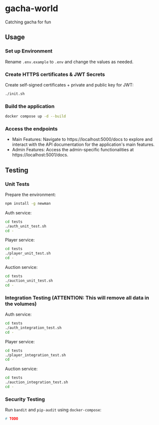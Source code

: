 # gacha-world

Catching gacha for fun

## Usage

### Set up Environment

Rename `.env.example` to `.env` and change the values as needed.

### Create HTTPS certificates & JWT Secrets

Create self-signed certificates + private and public key for JWT:

```bash
./init.sh
```

### Build the application

```bash
docker compose up -d --build
```

### Access the endpoints

- Main Features: Navigate to https://localhost:5000/docs to explore and interact with the API documentation for the application's main features.
- Admin Features: Access the admin-specific functionalities at https://localhost:5001/docs.

## Testing

### Unit Tests

Prepare the environment:

```bash
npm install -g newman
```

Auth service:

```bash
cd tests
./auth_unit_test.sh
cd -
```

Player service:

```bash
cd tests
./player_unit_test.sh
cd -
```

Auction service:

```bash
cd tests
./auction_unit_test.sh
cd -
```

### Integration Testing (ATTENTION: This will remove all data in the volumes)

Auth service:

```bash
cd tests
./auth_integration_test.sh
cd -
```

Player service:

```bash
cd tests
./player_integration_test.sh
cd -
```

Auction service:

```bash
cd tests
./auction_integration_test.sh
cd -
```

### Security Testing

Run `bandit` and `pip-audit` using `docker-compose`:

```bash
# TODO
```
